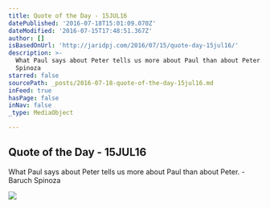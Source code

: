 ```yaml
---
title: Quote of the Day - 15JUL16
datePublished: '2016-07-18T15:01:09.070Z'
dateModified: '2016-07-15T17:48:51.367Z'
author: []
isBasedOnUrl: 'http://jaridpj.com/2016/07/15/quote-day-15jul16/'
description: >-
  What Paul says about Peter tells us more about Paul than about Peter. -Baruch
  Spinoza
starred: false
sourcePath: _posts/2016-07-18-quote-of-the-day-15jul16.md
inFeed: true
hasPage: false
inNav: false
_type: MediaObject

---
```

<article style=""><h1>Quote of the Day - 15JUL16</h1><p>What Paul says about Peter tells us more about Paul than about Peter. -Baruch Spinoza</p><img src="http://jaridpj.com/wp-content/uploads/2016/06/04-05.jpg" /></article>